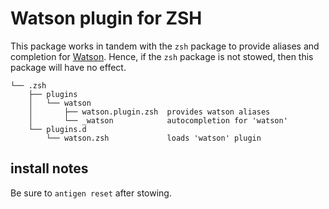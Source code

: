 # Watson plugin for ZSH

This package works in tandem with the `zsh` package to provide aliases and
completion for [Watson][]. Hence, if the `zsh` package is not stowed, then this
package will have no effect.

    └── .zsh
        ├── plugins
        │   └── watson
        │       ├── watson.plugin.zsh  provides watson aliases
        │       └── _watson            autocompletion for 'watson'
        └── plugins.d
            └── watson.zsh             loads 'watson' plugin

[watson]: http://tailordev.github.io/Watson/

## install notes

Be sure to `antigen reset` after stowing.
